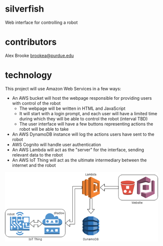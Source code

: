 # silverfish

Web interface for controlling a robot

# contributors

Alex Brooke brookea@purdue.edu

# technology

This project will use Amazon Web Services in a few ways:

- An AWS bucket will host the webpage responsible for providing users with control of the robot
  - The webpage will be written in HTML and JavaScript
  - It will start with a login prompt, and each user will have a limited time during which they will be able to control the robot (interval TBD)
  - The user interface will have a few buttons representing actions the robot will be able to take
- An AWS DynamoDB instance will log the actions users have sent to the robot
- AWS Cognito will handle user authentication
- An AWS Lambda will act as the "server" for the interface, sending relevant data to the robot
- An AWS IoT Thing will act as the ultimate intermediary between the internet and the robot

![](silverfish.png)
